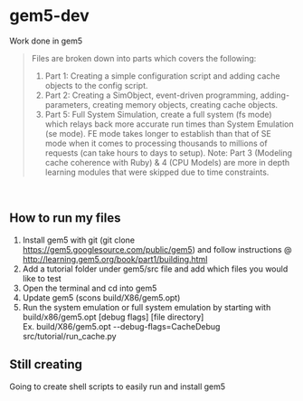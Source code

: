 # gem5-dev

Work done in gem5
> Files are broken down into parts which covers the following: 
> 1. Part 1: Creating a simple configuration script and adding cache objects to the config script.
> 2. Part 2: Creating a SimObject, event-driven programming, adding-parameters, creating memory objects, creating cache objects.
> 3. Part 5: Full System Simulation, create a full system (fs mode) which relays back more accurate run times than System Emulation (se mode). FE mode takes longer to establish than that of SE mode when it comes to processing thousands to millions of requests (can take hours to days to setup).
> Note: Part 3 (Modeling cache coherence with Ruby) & 4 (CPU Models) are more in depth learning modules that were skipped due to time constraints.

<br>

## How to run my files

1. Install gem5 with git (git clone https://gem5.googlesource.com/public/gem5) and follow instructions @ http://learning.gem5.org/book/part1/building.html
2. Add a tutorial folder under gem5/src file and add which files you would like to test
3. Open the terminal and cd into gem5
4. Update gem5 (scons build/X86/gem5.opt)
5. Run the system emulation or full system emulation by starting with build/x86/gem5.opt [debug flags] [file directory]<br>
	Ex. build/X86/gem5.opt --debug-flags=CacheDebug src/tutorial/run_cache.py

## Still creating
Going to create shell scripts to easily run and install gem5